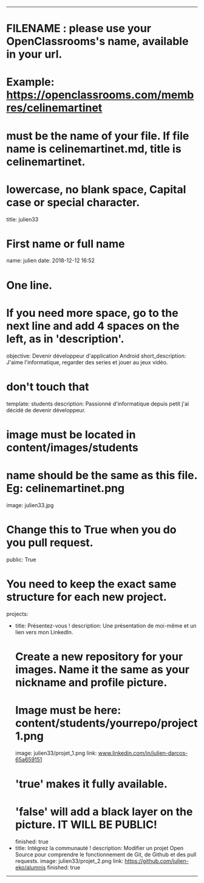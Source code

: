 ---

# FILENAME : please use your OpenClassrooms's name, available in your url.
# Example: https://openclassrooms.com/membres/celinemartinet
# must be the name of your file. If file name is celinemartinet.md, title is celinemartinet.
# lowercase, no blank space, Capital case or special character.
title: julien33

# First name or full name
name: julien
date: 2018-12-12 16:52

# One line.
# If you need more space, go to the next line and add 4 spaces on the left, as in 'description'.
objective: Devenir développeur d'application Android
short_description: J'aime l'informatique, regarder des series et jouer au jeux vidéo.

# don't touch that
template: students
description:
   Passionné d'informatique depuis petit j'ai décidé de devenir développeur.

# image must be located in content/images/students
# name should be the same as this file. Eg: celinemartinet.png
image: julien33.jpg

# Change this to True when you do you pull request.
public: True

# You need to keep the exact same structure for each new project.
projects:
  - title: Présentez-vous !
    description: Une présentation de moi-même et un lien vers mon LinkedIn.
    # Create a new repository for your images. Name it the same as your nickname and profile picture.
    # Image must be here: content/students/yourrepo/project1.png
    image: julien33/projet_1.png
    link: www.linkedin.com/in/julien-darcos-65a659151
    # 'true' makes it fully available.
    # 'false' will add a black layer on the picture. IT WILL BE PUBLIC!
    finished: true
  - title: Intégrez la communauté !
    description: Modifier un projet Open Source pour comprendre le fonctionnement de Git, de Github et des pull requests. 
    image: julien33/projet_2.png
    link: https://github.com/julien-eko/alumnis
    finished: true
---
